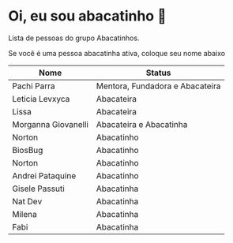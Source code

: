 # Oi, eu sou abacatinho 🥑
Lista de pessoas do grupo Abacatinhos.

Se você é uma pessoa abacatinha ativa, coloque seu nome abaixo


|Nome|Status  |
|--|--|
| Pachi Parra | Mentora, Fundadora e Abacateira  |
| Leticia Levxyca | Abacateira|
| Lissa| Abacateira|
| Morganna Giovanelli| Abacateira e Abacatinha|
| Norton | Abacatinho |
| BiosBug | Abacatinho |
| Norton | Abacatinho |
| Andrei Pataquine | Abacatinho |
| Gisele Passuti | Abacatinha |
| Nat Dev| Abacatinha |
| Milena| Abacatinha |
| Fabi | Abacatinha |





